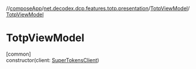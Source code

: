 //[composeApp](../../../index.md)/[net.decodex.dcp.features.totp.presentation](../index.md)/[TotpViewModel](index.md)/[TotpViewModel](-totp-view-model.md)

# TotpViewModel

[common]\
constructor(client: [SuperTokensClient](../../net.decodex.dcp.core.supertokens/-super-tokens-client/index.md))
